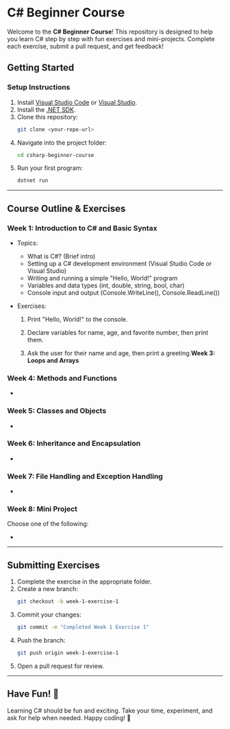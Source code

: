# C# Beginner Course

Welcome to the **C# Beginner Course**! This repository is designed to help you learn C# step by step with fun exercises and mini-projects. Complete each exercise, submit a pull request, and get feedback!

## **Getting Started**

### **Setup Instructions**

1. Install [Visual Studio Code](https://code.visualstudio.com/) or [Visual Studio](https://visualstudio.microsoft.com/).
2. Install the [.NET SDK](https://dotnet.microsoft.com/download).
3. Clone this repository:
   ```sh
   git clone <your-repo-url>
   ```
4. Navigate into the project folder:
   ```sh
   cd csharp-beginner-course
   ```
5. Run your first program:
   ```sh
   dotnet run
   ```

---

## **Course Outline & Exercises**

### **Week 1: Introduction to C# and Basic Syntax**

- Topics:

  - What is C#? (Brief intro)
  - Setting up a C# development environment (Visual Studio Code or Visual Studio)
  - Writing and running a simple "Hello, World!" program
  - Variables and data types (int, double, string, bool, char)
  - Console input and output (Console.WriteLine(), Console.ReadLine())

- Exercises:

  1. Print "Hello, World!" to the console.

  2. Declare variables for name, age, and favorite number, then print them.

  3. Ask the user for their name and age, then print a greeting.**Week 3: Loops and Arrays**



### **Week 4: Methods and Functions**

-

### **Week 5: Classes and Objects**

-

### **Week 6: Inheritance and Encapsulation**

-

### **Week 7: File Handling and Exception Handling**

-

### **Week 8: Mini Project**

Choose one of the following:

-

---

## **Submitting Exercises**

1. Complete the exercise in the appropriate folder.
2. Create a new branch:
   ```sh
   git checkout -b week-1-exercise-1
   ```
3. Commit your changes:
   ```sh
   git commit -m "Completed Week 1 Exercise 1"
   ```
4. Push the branch:
   ```sh
   git push origin week-1-exercise-1
   ```
5. Open a pull request for review.

---

## **Have Fun!** 🎉

Learning C# should be fun and exciting. Take your time, experiment, and ask for help when needed. Happy coding! 🚀

